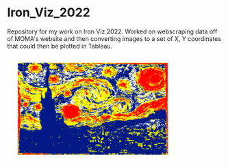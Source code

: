 # Iron_Viz_2022

Repository for my work on Iron Viz 2022. Worked on webscraping data off of MOMA's website and then converting images to a set of X, Y coordinates that could then be plotted in Tableau. 


<img src="https://github.com/JackOgozaly/Iron_Viz_2022/blob/main/Examples/starry_night_rgb.png" width="400" height="250">
